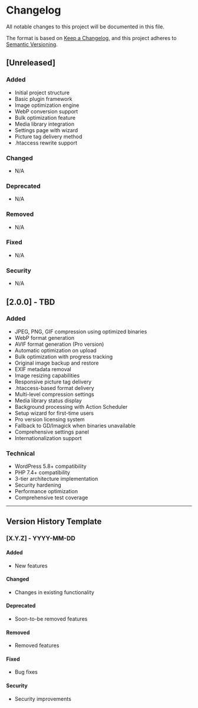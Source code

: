 # Changelog

All notable changes to this project will be documented in this file.

The format is based on [Keep a Changelog](https://keepachangelog.com/en/1.0.0/),
and this project adheres to [Semantic Versioning](https://semver.org/spec/v2.0.0.html).

## [Unreleased]

### Added
- Initial project structure
- Basic plugin framework
- Image optimization engine
- WebP conversion support
- Bulk optimization feature
- Media library integration
- Settings page with wizard
- Picture tag delivery method
- .htaccess rewrite support

### Changed
- N/A

### Deprecated
- N/A

### Removed
- N/A

### Fixed
- N/A

### Security
- N/A

## [2.0.0] - TBD

### Added
- JPEG, PNG, GIF compression using optimized binaries
- WebP format generation
- AVIF format generation (Pro version)
- Automatic optimization on upload
- Bulk optimization with progress tracking
- Original image backup and restore
- EXIF metadata removal
- Image resizing capabilities
- Responsive picture tag delivery
- .htaccess-based format delivery
- Multi-level compression settings
- Media library status display
- Background processing with Action Scheduler
- Setup wizard for first-time users
- Pro version licensing system
- Fallback to GD/Imagick when binaries unavailable
- Comprehensive settings panel
- Internationalization support

### Technical
- WordPress 5.8+ compatibility
- PHP 7.4+ compatibility
- 3-tier architecture implementation
- Security hardening
- Performance optimization
- Comprehensive test coverage

---

## Version History Template

### [X.Y.Z] - YYYY-MM-DD

#### Added
- New features

#### Changed
- Changes in existing functionality

#### Deprecated
- Soon-to-be removed features

#### Removed
- Removed features

#### Fixed
- Bug fixes

#### Security
- Security improvements